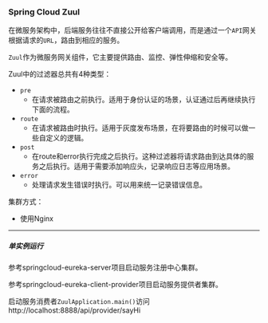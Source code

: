 ### Spring Cloud Zuul

在微服务架构中，后端服务往往不直接公开给客户端调用，而是通过一个`API`网关根据请求的`URL`，路由到相应的服务。

`Zuul`作为微服务网关组件，它主要提供路由、监控、弹性伸缩和安全等。

Zuul中的过滤器总共有4种类型：

* `pre`
    - 在请求被路由之前执行。适用于身份认证的场景，认证通过后再继续执行下面的流程。
* `route`
    - 在请求被路由时执行。适用于灰度发布场景，在将要路由的时候可以做一些自定义的逻辑。
* `post`
    - 在route和error执行完成之后执行。这种过滤器将请求路由到达具体的服务之后执行。适用于需要添加响应头，记录响应日志等应用场景。
* `error`
    - 处理请求发生错误时执行。可以用来统一记录错误信息。

集群方式：

* 使用Nginx

---

##### 单实例运行

参考springcloud-eureka-server项目启动服务注册中心集群。

参考springcloud-eureka-client-provider项目启动服务提供者集群。

启动服务消费者`ZuulApplication.main()`访问 http://localhost:8888/api/provider/sayHi